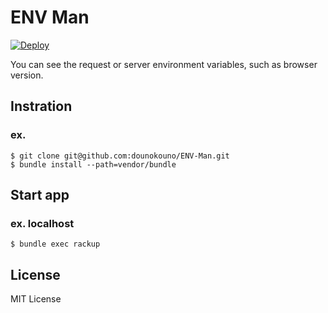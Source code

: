 # ENV Man

[![Deploy](https://www.herokucdn.com/deploy/button.png)](https://heroku.com/deploy)

You can see the request or server environment variables, such as browser version.

## Instration

### ex.

```
$ git clone git@github.com:dounokouno/ENV-Man.git
$ bundle install --path=vendor/bundle
```

## Start app

### ex. localhost

```
$ bundle exec rackup
```

## License

MIT License
